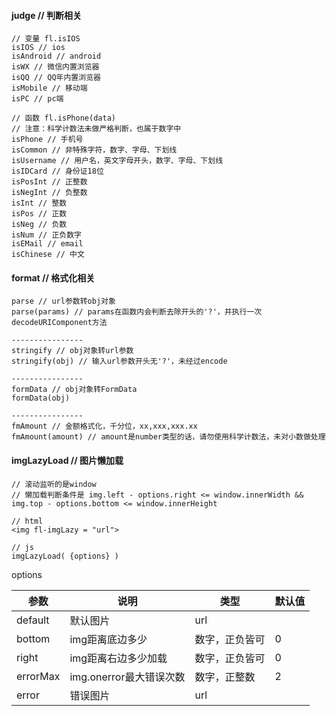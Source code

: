 #### judge // 判断相关
```$xslt
// 变量 fl.isIOS
isIOS // ios
isAndroid // android
isWX // 微信内置浏览器
isQQ // QQ年内置浏览器
isMobile // 移动端
isPC // pc端

// 函数 fl.isPhone(data)
// 注意：科学计数法未做严格判断，也属于数字中
isPhone // 手机号
isCommon // 非特殊字符，数字、字母、下划线
isUsername // 用户名，英文字母开头，数字、字母、下划线
isIDCard // 身份证18位
isPosInt // 正整数
isNegInt // 负整数
isInt // 整数
isPos // 正数
isNeg // 负数
isNum // 正负数字
isEMail // email
isChinese // 中文
```

#### format // 格式化相关
```$xslt
parse // url参数转obj对象
parse(params) // params在函数内会判断去除开头的'?'，并执行一次decodeURIComponent方法 

----------------
stringify // obj对象转url参数
stringify(obj) // 输入url参数开头无'?'，未经过encode

----------------
formData // obj对象转FormData
formData(obj) 

----------------
fmAmount // 金额格式化，千分位，xx,xxx,xxx.xx
fmAmount(amount) // amount是number类型的话，请勿使用科学计数法，未对小数做处理

```

#### imgLazyLoad // 图片懒加载
```$xslt
// 滚动监听的是window
// 懒加载判断条件是 img.left - options.right <= window.innerWidth && img.top - options.bottom <= window.innerHeight

// html
<img fl-imgLazy = "url">

// js
imgLazyLoad( {options} )
```
options  

 参数 | 说明 | 类型 | 默认值
 --- | --- | --- | ---
default | 默认图片 | url | 
bottom | img距离底边多少 | 数字，正负皆可 | 0
right | img距离右边多少加载 | 数字，正负皆可 | 0
errorMax | img.onerror最大错误次数 | 数字，正整数 | 2
error | 错误图片 | url |


